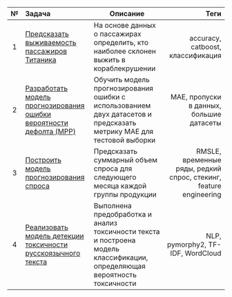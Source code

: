 |№   | Задача        | Описание      | Теги          |
|:--:|:------------- |---------------| -------------:|
| 1  | [Предсказать выживаемость пассажиров Титаника](https://github.com/BigNotOnlyData/ML-projects/blob/main/Kaggle/Titanic.ipynb)                                        | На основе данных о пассажирах определить, кто наиболее склонен выжить в кораблекрушении                                                   |   accuracy, catboost, классификация |
| 2  | [Разработать модель прогнозирования ошибки вероятности дефолта (MPP)](https://github.com/BigNotOnlyData/ML-projects/blob/main/Open-data-battle/MPP.ipynb)           | Обучить модель прогнозирования ошибки с использованием двух датасетов и предсказать метрику MAE для тестовой выборки                      | MAE, пропуски в данных, большие датасеты|
| 3  | [Построить модель прогнозирования спроса](https://github.com/BigNotOnlyData/ML-projects/blob/main/Sibur%20Challenge/Train.ipynb)                                    | Предсказать суммарный объем спроса для следующего месяца каждой группы продукции                                                        | RMSLE, временные ряды, редкий спрос, стекинг, feature engineering|
| 4  | [Реализовать модель детекции токсичности русскоязычного текста](https://github.com/BigNotOnlyData/ML-projects/blob/main/Kaggle/Toxic_russian.ipynb)                 | Выполнена предобработка и анализ токсичности текста и построена модель классификации, определяющая вероятность токсичности                 | NLP, pymorphy2, TF-IDF, WordCloud|

